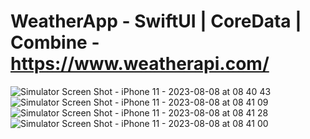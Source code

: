 # WeatherApp - SwiftUI | CoreData | Combine -  https://www.weatherapi.com/


![Simulator Screen Shot - iPhone 11 - 2023-08-08 at 08 40 43](https://github.com/Manoojkumar/WeatherApp/assets/15548513/6fbf7666-6219-4b08-b46b-640ec81f42f6)
![Simulator Screen Shot - iPhone 11 - 2023-08-08 at 08 41 09](https://github.com/Manoojkumar/WeatherApp/assets/15548513/839b97bc-a6a1-475b-8faa-87ee9f991ebb)
![Simulator Screen Shot - iPhone 11 - 2023-08-08 at 08 41 28](https://github.com/Manoojkumar/WeatherApp/assets/15548513/53b35c45-9c03-4186-844d-7076e22316aa)
![Simulator Screen Shot - iPhone 11 - 2023-08-08 at 08 41 00](https://github.com/Manoojkumar/WeatherApp/assets/15548513/2d2ee77d-9149-46e8-9817-9467c34ac2e6)




